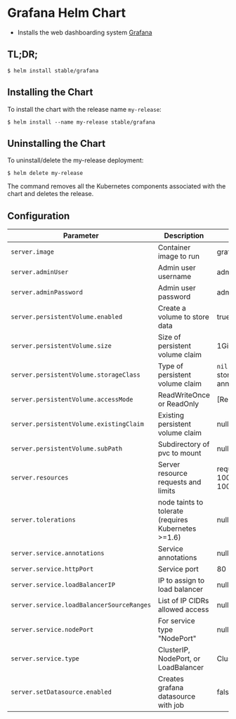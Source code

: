 # Grafana Helm Chart

* Installs the web dashboarding system [Grafana](http://grafana.org/)

## TL;DR;

```console
$ helm install stable/grafana
```

## Installing the Chart

To install the chart with the release name `my-release`:

```console
$ helm install --name my-release stable/grafana
```

## Uninstalling the Chart

To uninstall/delete the my-release deployment:

```console
$ helm delete my-release
```

The command removes all the Kubernetes components associated with the chart and deletes the release.


## Configuration

| Parameter                                 | Description                         | Default                                           |
|-------------------------------------------|-------------------------------------|---------------------------------------------------|
| `server.image`                            | Container image to run              | grafana/grafana:latest                            |
| `server.adminUser`                        | Admin user username                 | admin                                             |
| `server.adminPassword`                    | Admin user password                 | admin                                             |
| `server.persistentVolume.enabled`         | Create a volume to store data       | true                                              |
| `server.persistentVolume.size`            | Size of persistent volume claim     | 1Gi RW                                            |
| `server.persistentVolume.storageClass`    | Type of persistent volume claim     | `nil` (uses alpha storage class annotation)       |
| `server.persistentVolume.accessMode`      | ReadWriteOnce or ReadOnly           | [ReadWriteOnce]                                   |
| `server.persistentVolume.existingClaim`   | Existing persistent volume claim    | null                                              |
| `server.persistentVolume.subPath`         | Subdirectory of pvc to mount        | null                                              |
| `server.resources`                        | Server resource requests and limits | requests: {cpu: 100m, memory: 100Mi}              |
| `server.tolerations`                      | node taints to tolerate (requires Kubernetes >=1.6) | null |
| `server.service.annotations`              | Service annotations                 | null                                              |
| `server.service.httpPort`                 | Service port                        | 80                                                |
| `server.service.loadBalancerIP`           | IP to assign to load balancer       | null                                              |
| `server.service.loadBalancerSourceRanges` | List of IP CIDRs allowed access     | null                                              |
| `server.service.nodePort`                 | For service type "NodePort"         | null                                              |
| `server.service.type`                     | ClusterIP, NodePort, or LoadBalancer| ClusterIP                                         |
| `server.setDatasource.enabled`            | Creates grafana datasource with job | false                                             |
